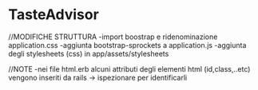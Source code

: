 # TasteAdvisor

//MODIFICHE STRUTTURA
-import boostrap e ridenominazione application.css
-aggiunta bootstrap-sprockets a application.js
-aggiunta degli stylesheets (css) in app/assets/stylesheets 


//NOTE
-nei file html.erb alcuni attributi degli elementi html (id,class,..etc) vengono inseriti da rails -> ispezionare per identificarli
